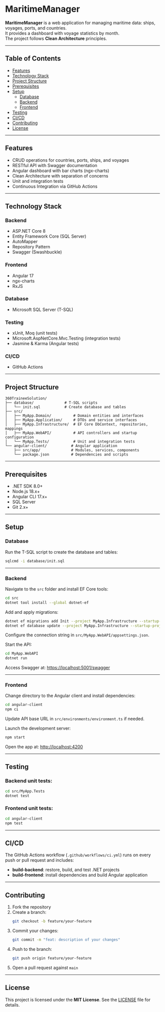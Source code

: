 # MaritimeManager

**MaritimeManager** is a web application for managing maritime data: ships, voyages, ports, and countries.  
It provides a dashboard with voyage statistics by month.  
The project follows **Clean Architecture** principles.

---

## Table of Contents

- [Features](#features)
- [Technology Stack](#technology-stack)
- [Project Structure](#project-structure)
- [Prerequisites](#prerequisites)
- [Setup](#setup)
  - [Database](#database)
  - [Backend](#backend)
  - [Frontend](#frontend)
- [Testing](#testing)
- [CI/CD](#cicd)
- [Contributing](#contributing)
- [License](#license)

---

## Features

- CRUD operations for countries, ports, ships, and voyages  
- RESTful API with Swagger documentation  
- Angular dashboard with bar charts (ngx-charts)  
- Clean Architecture with separation of concerns  
- Unit and integration tests  
- Continuous Integration via GitHub Actions

---

## Technology Stack

### Backend

- ASP.NET Core 8  
- Entity Framework Core (SQL Server)  
- AutoMapper  
- Repository Pattern  
- Swagger (Swashbuckle)

### Frontend

- Angular 17  
- ngx-charts  
- RxJS

### Database

- Microsoft SQL Server (T-SQL)

### Testing

- xUnit, Moq (unit tests)  
- Microsoft.AspNetCore.Mvc.Testing (integration tests)  
- Jasmine & Karma (Angular tests)

### CI/CD

- GitHub Actions

---

## Project Structure

```
360TraineeSolution/
├── database/              # T-SQL scripts
│   └── init.sql           # Create database and tables
├── src/
│   ├── MyApp.Domain/          # Domain entities and interfaces
│   ├── MyApp.Application/     # DTOs and service interfaces
│   ├── MyApp.Infrastructure/  # EF Core DbContext, repositories, mappings
│   ├── MyApp.WebAPI/          # API controllers and startup configuration
│   └── MyApp.Tests/           # Unit and integration tests
└── angular-client/           # Angular application
    ├── src/app/              # Modules, services, components
    └── package.json          # Dependencies and scripts
```

---

## Prerequisites

- .NET SDK 8.0+  
- Node.js 18.x+  
- Angular CLI 17.x+  
- SQL Server  
- Git 2.x+

---

## Setup

### Database

Run the T-SQL script to create the database and tables:

```bash
sqlcmd -i database/init.sql
```

---

### Backend

Navigate to the `src` folder and install EF Core tools:

```bash
cd src
dotnet tool install --global dotnet-ef
```

Add and apply migrations:

```bash
dotnet ef migrations add Init --project MyApp.Infrastructure --startup-project MyApp.WebAPI
dotnet ef database update --project MyApp.Infrastructure --startup-project MyApp.WebAPI
```

Configure the connection string in `src/MyApp.WebAPI/appsettings.json`.

Start the API:

```bash
cd MyApp.WebAPI
dotnet run
```

Access Swagger at: [https://localhost:5001/swagger](https://localhost:5001/swagger)

---

### Frontend

Change directory to the Angular client and install dependencies:

```bash
cd angular-client
npm ci
```

Update API base URL in `src/environments/environment.ts` if needed.

Launch the development server:

```bash
npm start
```

Open the app at: [http://localhost:4200](http://localhost:4200)

---

## Testing

### Backend unit tests:

```bash
cd src/MyApp.Tests
dotnet test
```

### Frontend unit tests:

```bash
cd angular-client
npm test
```

---

## CI/CD

The GitHub Actions workflow (`.github/workflows/ci.yml`) runs on every push or pull request and includes:

- **build-backend**: restore, build, and test .NET projects  
- **build-frontend**: install dependencies and build Angular application

---

## Contributing

1. Fork the repository  
2. Create a branch:  
   ```bash
   git checkout -b feature/your-feature
   ```
3. Commit your changes:  
   ```bash
   git commit -m "feat: description of your changes"
   ```
4. Push to the branch:  
   ```bash
   git push origin feature/your-feature
   ```
5. Open a pull request against `main`

---

## License

This project is licensed under the **MIT License**. See the [LICENSE](LICENSE) file for details.
